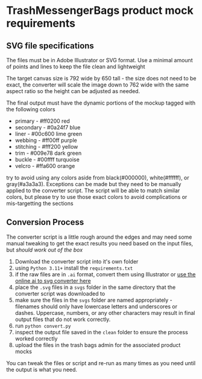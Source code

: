 # TrashMessengerBags product mock requirements

## SVG file specifications 

The files must be in Adobe Illustrator or SVG format. Use a minimal amount of points and lines to keep the file clean and lightweight

The target canvas size is 792 wide by 650 tall - the size does not need to be exact, the converter will scale the image down to 762 wide with the same aspect ratio so the height can be adjusted as needed.

The final output must have the dynamic portions of the mockup tagged with the following colors

- primary - #ff0200 red
- secondary - #0a24f7 blue
- liner - #00c600 lime green
- webbing - #ff00ff purple
- stitching - #fff200 yellow
- trim - #009e78 dark green
- buckle - #00ffff turquoise
- velcro - #ffa600 orange

try to avoid using any colors aside from black(#000000), white(#ffffff), or gray(#a3a3a3). Exceptions can be made but they need to be manually applied to the converter script. The script will be able to match similar colors, but please try to use those exact colors to avoid complications or mis-targetting the sections

## Conversion Process

The converter script is a little rough around the edges and may need some manual tweaking to get the exact results you need based on the input files, but _should work out of the box_

1) Download the converter script into it's own folder 
1) using `Python 3.11+` install the `requirements.txt`
1) if the raw files are in `.ai` format, convert them using Illustrator or [use the online ai to svg converter here](https://cloudconvert.com/)
1) place the `.svg` files in a `svgs` folder in the same directory that the converter script was downloaded to
1) make sure the files in the `svgs` folder are named appropriately - filenames should only have lowercase letters and underscores or dashes. Uppercase, numbers, or any other characters may result in final output files that do not work correctly.
1) run `python convert.py`
1) inspect the output file saved in the `clean` folder to ensure the process worked correctly
1) upload the files in the trash bags admin for the associated product mocks

You can tweak the files or script and re-run as many times as you need until the output is what you need.